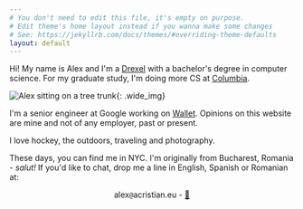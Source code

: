```yaml
---
# You don't need to edit this file, it's empty on purpose.
# Edit theme's home layout instead if you wanna make some changes
# See: https://jekyllrb.com/docs/themes/#overriding-theme-defaults
layout: default
---
```

Hi! My name is Alex and I'm a [Drexel](https://drexel.edu/) with a bachelor's degree in computer science. For my graduate study, I'm doing more CS at [Columbia](https://www.columbia.edu).

![Alex sitting on a tree trunk]({{site.url}}{{site.baseurl}}/assets/images/hiking.png){: .wide_img}

I'm a senior engineer at Google working on [Wallet](https://wallet.google.com/). Opinions on this website are mine and not of any employer, past or present.

I love hockey, the outdoors, traveling and photography.

These days, you can find me in NYC. I'm originally from Bucharest, Romania - _salut!_ If you'd like to chat, drop me a line in English, Spanish or Romanian at:

<center>
alex<span style="display: none;">REMOVE</span><code>@</code>acristian.eu - <a href="{{site.url}}{{site.baseurl}}/assets/documents/publickey.alex@acristian.eu.asc" rel="pgpkey">🔑</a>
</center>

